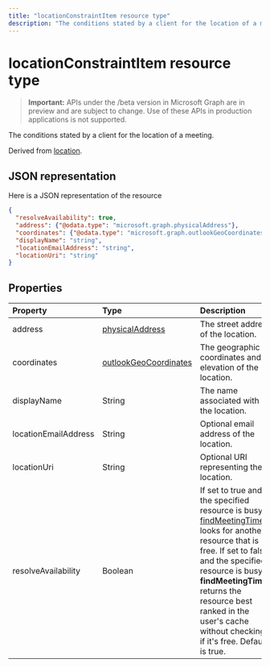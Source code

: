 ```yaml
---
title: "locationConstraintItem resource type"
description: "The conditions stated by a client for the location of a meeting."
---
```


# locationConstraintItem resource type

> **Important:** APIs under the /beta version in Microsoft Graph are in preview and are subject to change. Use of these APIs in production applications is not supported.

The conditions stated by a client for the location of a meeting.

Derived from [location](location.md).

## JSON representation

Here is a JSON representation of the resource

<!-- {
  "blockType": "resource",
  "optionalProperties": [
  
  ],
  "@odata.type": "microsoft.graph.locationConstraintItem"
}-->

```json
{
  "resolveAvailability": true,
  "address": {"@odata.type": "microsoft.graph.physicalAddress"},
  "coordinates": {"@odata.type": "microsoft.graph.outlookGeoCoordinates"},
  "displayName": "string",
  "locationEmailAddress": "string",
  "locationUri": "string"
}

```
## Properties
| Property	   | Type	|Description|
|:---------------|:--------|:----------|
| address | [physicalAddress](physicaladdress.md) |The street address of the location. |
| coordinates | [outlookGeoCoordinates](outlookgeocoordinates.md) | The geographic coordinates and elevation of the location. |
| displayName  | String | The name associated with the location.                       |
| locationEmailAddress | String | Optional email address of the location. |
| locationUri | String | Optional URI representing the location. |
| resolveAvailability | Boolean | If set to true and the specified resource is busy, [findMeetingTimes](../api/user-findmeetingtimes.md) looks for another resource that is free. If set to false and the specified resource is busy, **findMeetingTimes** returns the resource best ranked in the user's cache without checking if it's free. Default is true. |

<!-- uuid: 8fcb5dbc-d5aa-4681-8e31-b001d5168d79
2015-10-25 14:57:30 UTC -->
<!-- {
  "type": "#page.annotation",
  "description": "locationConstraintItem resource",
  "keywords": "",
  "section": "documentation",
  "tocPath": ""
}-->